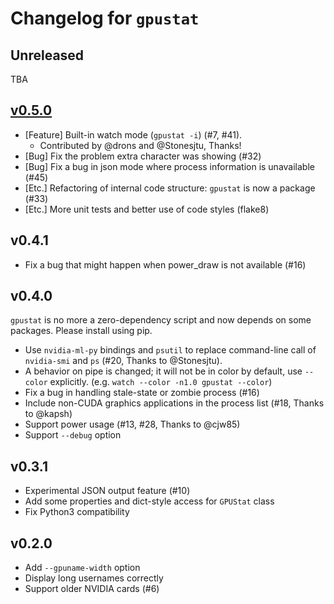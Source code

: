 Changelog for `gpustat`
=======================

## Unreleased

TBA


## [v0.5.0][milestone-0.5]

* [Feature] Built-in watch mode (`gpustat -i`) (#7, #41).
   * Contributed by @drons and @Stonesjtu, Thanks!
* [Bug] Fix the problem extra character was showing (#32)
* [Bug] Fix a bug in json mode where process information is unavailable (#45)
* [Etc.] Refactoring of internal code structure: `gpustat` is now a package (#33)
* [Etc.] More unit tests and better use of code styles (flake8)

[milestone-0.5]: https://github.com/wookayin/gpustat/issues?utf8=%E2%9C%93&q=milestone%3A0.5


## v0.4.1
* Fix a bug that might happen when power_draw is not available (#16)


## v0.4.0

`gpustat` is no more a zero-dependency script and now depends on some packages. Please install using pip.

- Use `nvidia-ml-py` bindings and `psutil` to replace command-line call of `nvidia-smi` and `ps` (#20, Thanks to @Stonesjtu).
- A behavior on pipe is changed; it will not be in color by default, use `--color` explicitly. (e.g. `watch --color -n1.0 gpustat --color`)
- Fix a bug in handling stale-state or zombie process (#16)
- Include non-CUDA graphics applications in the process list (#18, Thanks to @kapsh)
- Support power usage (#13, #28, Thanks to @cjw85)
- Support `--debug` option


## v0.3.1

- Experimental JSON output feature (#10)
- Add some properties and dict-style access for `GPUStat` class
- Fix Python3 compatibility


## v0.2.0

- Add `--gpuname-width` option
- Display long usernames correctly
- Support older NVIDIA cards (#6)
